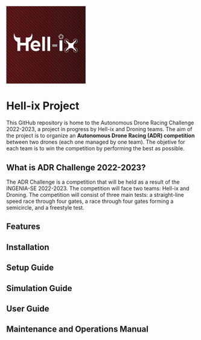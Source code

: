 <img src="https://github.com/Ingenia-SE/Hell-ix/blob/main/img/logo_background.png?raw=true" alt="Hell-ix-Logo" width="210">

# Hell-ix Project

This GitHub repository is home to the Autonomous Drone Racing Challenge 2022-2023, a project in progress by Hell-ix and Droning teams. The aim of the project is to organize an **Autonomous Drone Racing (ADR) competition** between two drones (each one managed by one team). The objetive for each team is to win the competition by performing the best as possible.

## What is ADR Challenge 2022-2023?
The ADR Challenge is a competition that will be held as a result of the INGENIA-SE 2022-2023. The competition will face two teams: Hell-ix and Droning. The competition will consist of three main tests: a straight-line speed race through four gates, a race through four gates forming a semicircle, and a freestyle test. 

## Features

  
## Installation


## Setup Guide


## Simulation Guide


## User Guide


## Maintenance and Operations Manual

